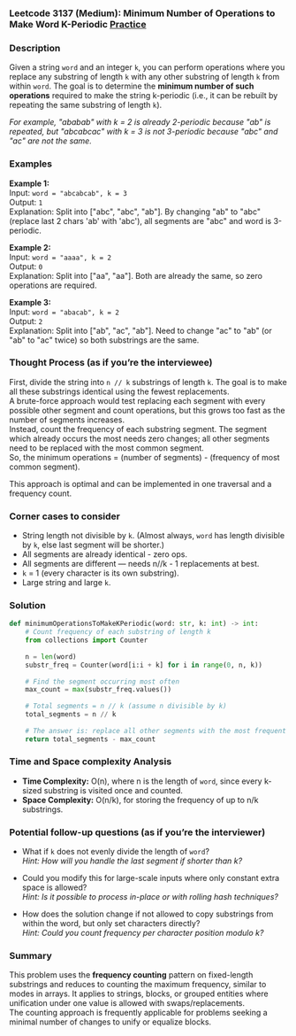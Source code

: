 ### Leetcode 3137 (Medium): Minimum Number of Operations to Make Word K-Periodic [Practice](https://leetcode.com/problems/minimum-number-of-operations-to-make-word-k-periodic)

### Description  
Given a string `word` and an integer `k`, you can perform operations where you replace any substring of length `k` with any other substring of length `k` from within `word`. The goal is to determine the **minimum number of such operations** required to make the string k-periodic (i.e., it can be rebuilt by repeating the same substring of length `k`).

*For example, "ababab" with k = 2 is already 2-periodic because "ab" is repeated, but "abcabcac" with k = 3 is not 3-periodic because "abc" and "ac" are not the same.*

### Examples  

**Example 1:**  
Input: `word = "abcabcab", k = 3`  
Output: `1`  
Explanation: Split into ["abc", "abc", "ab"]. By changing "ab" to "abc" (replace last 2 chars 'ab' with 'abc'), all segments are "abc" and word is 3-periodic.

**Example 2:**  
Input: `word = "aaaa", k = 2`  
Output: `0`  
Explanation: Split into ["aa", "aa"]. Both are already the same, so zero operations are required.

**Example 3:**  
Input: `word = "abacab", k = 2`  
Output: `2`  
Explanation: Split into ["ab", "ac", "ab"]. Need to change "ac" to "ab" (or "ab" to "ac" twice) so both substrings are the same.

### Thought Process (as if you’re the interviewee)  
First, divide the string into `n // k` substrings of length `k`. The goal is to make all these substrings identical using the fewest replacements.  
A brute-force approach would test replacing each segment with every possible other segment and count operations, but this grows too fast as the number of segments increases.  
Instead, count the frequency of each substring segment. The segment which already occurs the most needs zero changes; all other segments need to be replaced with the most common segment.  
So, the minimum operations = (number of segments) - (frequency of most common segment).

This approach is optimal and can be implemented in one traversal and a frequency count.

### Corner cases to consider  
- String length not divisible by `k`. (Almost always, `word` has length divisible by `k`, else last segment will be shorter.)
- All segments are already identical - zero ops.
- All segments are different — needs n//k - 1 replacements at best.
- `k` = 1 (every character is its own substring).
- Large string and large `k`.

### Solution

```python
def minimumOperationsToMakeKPeriodic(word: str, k: int) -> int:
    # Count frequency of each substring of length k
    from collections import Counter
    
    n = len(word)
    substr_freq = Counter(word[i:i + k] for i in range(0, n, k))
    
    # Find the segment occurring most often
    max_count = max(substr_freq.values())
    
    # Total segments = n // k (assume n divisible by k)
    total_segments = n // k
    
    # The answer is: replace all other segments with the most frequent one
    return total_segments - max_count
```

### Time and Space complexity Analysis  

- **Time Complexity:** O(n), where n is the length of `word`, since every k-sized substring is visited once and counted.
- **Space Complexity:** O(n/k), for storing the frequency of up to n/k substrings.

### Potential follow-up questions (as if you’re the interviewer)  

- What if `k` does not evenly divide the length of `word`?  
  *Hint: How will you handle the last segment if shorter than k?*

- Could you modify this for large-scale inputs where only constant extra space is allowed?  
  *Hint: Is it possible to process in-place or with rolling hash techniques?*

- How does the solution change if not allowed to copy substrings from within the word, but only set characters directly?  
  *Hint: Could you count frequency per character position modulo k?*

### Summary
This problem uses the **frequency counting** pattern on fixed-length substrings and reduces to counting the maximum frequency, similar to modes in arrays. It applies to strings, blocks, or grouped entities where unification under one value is allowed with swaps/replacements.  
The counting approach is frequently applicable for problems seeking a minimal number of changes to unify or equalize blocks.